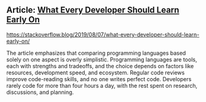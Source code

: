 ## Article: [What Every Developer Should Learn Early On](https://stackoverflow.blog/2019/08/07/what-every-developer-should-learn-early-on/)

https://stackoverflow.blog/2019/08/07/what-every-developer-should-learn-early-on/

The article emphasizes that comparing programming languages based solely on one aspect is overly simplistic. Programming languages are tools, each with strengths and tradeoffs, and the choice depends on factors like resources, development speed, and ecosystem. Regular code reviews improve code-reading skills, and no one writes perfect code. Developers rarely code for more than four hours a day, with the rest spent on research, discussions, and planning.
